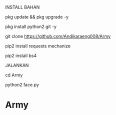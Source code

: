INSTALL BAHAN

pkg update && pkg upgrade -y

pkg install python2 git -y

git clone https://github.com/Andikaraeng008/Army

pip2 install requests mechanize

pip2 install bs4

JALANKAN

cd Army

python2 face.py





# Army
